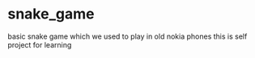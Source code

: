 # snake_game
basic snake game which we used to play in old nokia phones 
this is self project for learning
